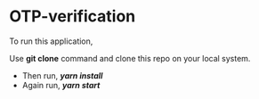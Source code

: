 # OTP-verification

To run this application,
 
 Use <b>git clone</b> command and clone this repo on your local system.
 
 - Then run, <b><i>yarn install</i></b>
 - Again run, <b><i>yarn start </i></b>
 
